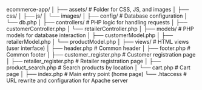 ecommerce-app/
│
├── assets/                        # Folder for CSS, JS, and images
│   ├── css/
│   ├── js/
│   └── images/
│
├── config/                        # Database configuration
│   └── db.php
│
├── controllers/                   # PHP logic for handling requests
│   ├── customerController.php
│   └── retailerController.php
│
├── models/                        # PHP models for database interaction
│   ├── customerModel.php
│   ├── retailerModel.php
│   └── productModel.php
│
├── views/                         # HTML views (user interface)
│   ├── header.php                 # Common header
│   ├── footer.php                 # Common footer
│   ├── customer_register.php     # Customer registration page
│   ├── retailer_register.php     # Retailer registration page
│   ├── product_search.php         # Search products by location
│   └── cart.php                   # Cart page
│
├── index.php                      # Main entry point (home page)
└── .htaccess                      # URL rewrite and configuration for Apache server

